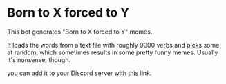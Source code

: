 # Born to X forced to Y

This bot generates "Born to X forced to Y" memes.

It loads the words from a text file with roughly 9000 verbs and picks some at random, which sometimes results in some pretty funny memes. Usually it's nonsense, though.

you can add it to your Discord server with [this](https://discordapp.com/oauth2/authorize?client_id=549587572343570444&scope=bot&permissions=0) link.